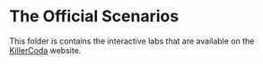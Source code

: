 # The Official Scenarios

This folder is contains the interactive labs that are available on the [KillerCoda](https://killercoda.com) website.

